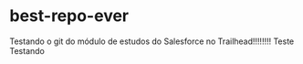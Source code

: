 # best-repo-ever


Testando o git do módulo de estudos do Salesforce no Trailhead!!!!!!!!
Teste
Testando